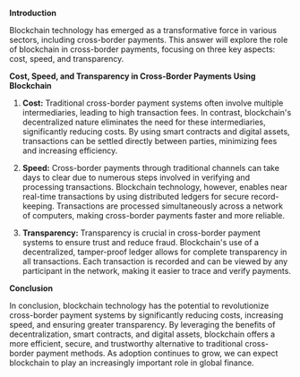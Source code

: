  **Introduction**

Blockchain technology has emerged as a transformative force in various sectors, including cross-border payments. This answer will explore the role of blockchain in cross-border payments, focusing on three key aspects: cost, speed, and transparency.

**Cost, Speed, and Transparency in Cross-Border Payments Using Blockchain**

1. **Cost:** Traditional cross-border payment systems often involve multiple intermediaries, leading to high transaction fees. In contrast, blockchain's decentralized nature eliminates the need for these intermediaries, significantly reducing costs. By using smart contracts and digital assets, transactions can be settled directly between parties, minimizing fees and increasing efficiency.

2. **Speed:** Cross-border payments through traditional channels can take days to clear due to numerous steps involved in verifying and processing transactions. Blockchain technology, however, enables near real-time transactions by using distributed ledgers for secure record-keeping. Transactions are processed simultaneously across a network of computers, making cross-border payments faster and more reliable.

3. **Transparency:** Transparency is crucial in cross-border payment systems to ensure trust and reduce fraud. Blockchain's use of a decentralized, tamper-proof ledger allows for complete transparency in all transactions. Each transaction is recorded and can be viewed by any participant in the network, making it easier to trace and verify payments.

**Conclusion**

In conclusion, blockchain technology has the potential to revolutionize cross-border payment systems by significantly reducing costs, increasing speed, and ensuring greater transparency. By leveraging the benefits of decentralization, smart contracts, and digital assets, blockchain offers a more efficient, secure, and trustworthy alternative to traditional cross-border payment methods. As adoption continues to grow, we can expect blockchain to play an increasingly important role in global finance.